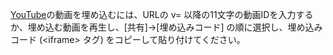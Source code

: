 <a href="https://www.youtube.com/" target="_blank">YouTube</a>の動画を埋め込むには、URLの v= 以降の11文字の動画IDを入力するか、埋め込む動画を再生し、[共有]→[埋め込みコード] の順に選択し、埋め込みコード (&lt;iframe&gt; タグ) をコピーして貼り付けてください。

